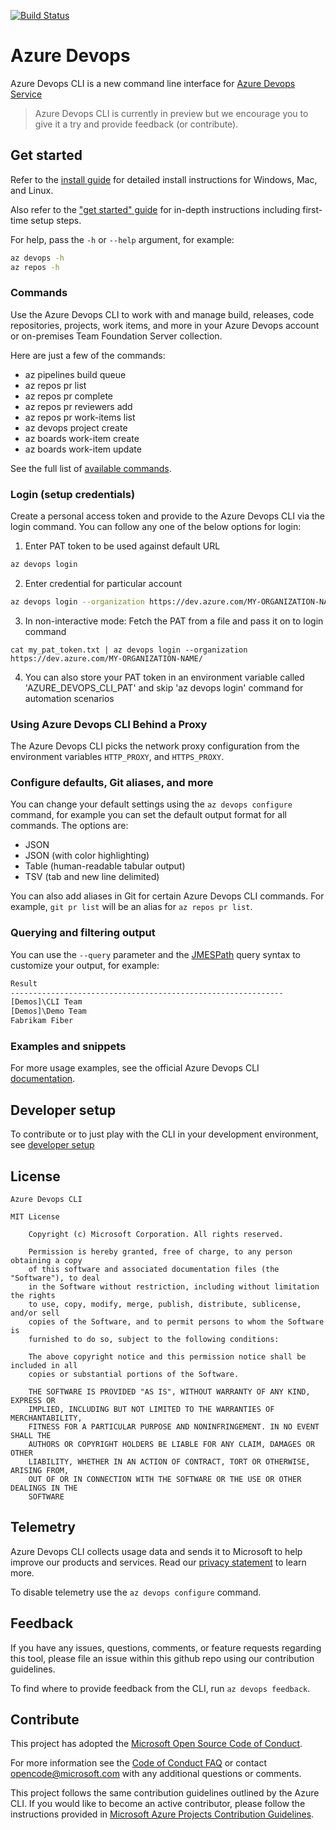 [![Build Status](https://dev.azure.com/AzureDevOpsCliOrg/AzureDevOpsCli/_apis/build/status/Master%20Branch/Azure%20DevOps%20CLI%20-%20Merge%20GitHub?branchName=azuredevopscli-dev)](https://dev.azure.com/AzureDevOpsCliOrg/AzureDevOpsCli/_build/latest?definitionId=25?branchName=azuredevopscli-dev)

# Azure Devops

Azure Devops CLI is a new command line interface for [Azure Devops Service](https://azure.microsoft.com/en-in/services/devops/) 

> Azure Devops CLI is currently in preview but we encourage you to give it a try and provide feedback (or contribute). 

## Get started

Refer to the [install guide](https://aka.ms/azure-devops-cli-docs-install) for detailed install instructions for Windows, Mac, and Linux.

Also refer to the ["get started" guide](https://aka.ms/azure-devops-cli-docs-getstarted) for in-depth instructions including first-time setup steps.

For help, pass the `-h` or `--help` argument, for example:

```bash
az devops -h
az repos -h
```

### Commands

Use the Azure Devops CLI to work with and manage build, releases, code repositories, projects, work items, and more in your Azure Devops account or on-premises Team Foundation Server collection.

Here are just a few of the commands:

* az pipelines build queue
* az repos pr list
* az repos pr complete
* az repos pr reviewers add
* az repos pr work-items list
* az devops project create
* az boards work-item create
* az boards work-item update

See the full list of [available commands](https://aka.ms/azure-devops-cli-commands).

### Login (setup credentials)

Create a personal access token and provide to the Azure Devops CLI via the login command. You can follow any one of the below options for login:

1. Enter PAT token to be used against default URL
```bash
az devops login
```

2. Enter credential for particular account
```bash
az devops login --organization https://dev.azure.com/MY-ORGANIZATION-NAME/
```

3. In non-interactive mode: Fetch the PAT from a file and pass it on to login command
```
cat my_pat_token.txt | az devops login --organization https://dev.azure.com/MY-ORGANIZATION-NAME/
```

4. You can also store your PAT token in an environment variable called 'AZURE_DEVOPS_CLI_PAT' and skip 'az devops login' command for automation scenarios

### Using Azure Devops CLI Behind a Proxy

The Azure Devops CLI picks the network proxy configuration from the environment variables `HTTP_PROXY`, and `HTTPS_PROXY`. 

### Configure defaults, Git aliases, and more

You can change your default settings using the `az devops configure` command, for example you can set the default output format for all commands. The options are:

* JSON
* JSON (with color highlighting)
* Table (human-readable tabular output)
* TSV (tab and new line delimited)

You can also add aliases in Git for certain Azure Devops CLI commands. For example, `git pr list` will be an alias for `az repos pr list`.

### Querying and filtering output

You can use the `--query` parameter and the [JMESPath](http://jmespath.org/) query syntax to customize your output, for example:

```bash
Result
-------------------------------------------------------------
[Demos]\CLI Team
[Demos]\Demo Team
Fabrikam Fiber
```

### Examples and snippets

For more usage examples, see the official Azure Devops CLI [documentation](https://aka.ms/azure-devops-cli-docs-overview).

## Developer setup

To contribute or to just play with the CLI in your development environment, see [developer setup](./doc/dev_setup.md) 

## License

```
Azure Devops CLI

MIT License

    Copyright (c) Microsoft Corporation. All rights reserved.

    Permission is hereby granted, free of charge, to any person obtaining a copy
    of this software and associated documentation files (the "Software"), to deal
    in the Software without restriction, including without limitation the rights
    to use, copy, modify, merge, publish, distribute, sublicense, and/or sell
    copies of the Software, and to permit persons to whom the Software is
    furnished to do so, subject to the following conditions:

    The above copyright notice and this permission notice shall be included in all
    copies or substantial portions of the Software.

    THE SOFTWARE IS PROVIDED "AS IS", WITHOUT WARRANTY OF ANY KIND, EXPRESS OR
    IMPLIED, INCLUDING BUT NOT LIMITED TO THE WARRANTIES OF MERCHANTABILITY,
    FITNESS FOR A PARTICULAR PURPOSE AND NONINFRINGEMENT. IN NO EVENT SHALL THE
    AUTHORS OR COPYRIGHT HOLDERS BE LIABLE FOR ANY CLAIM, DAMAGES OR OTHER
    LIABILITY, WHETHER IN AN ACTION OF CONTRACT, TORT OR OTHERWISE, ARISING FROM,
    OUT OF OR IN CONNECTION WITH THE SOFTWARE OR THE USE OR OTHER DEALINGS IN THE
    SOFTWARE
```

## Telemetry

Azure Devops CLI collects usage data and sends it to Microsoft to help improve our products and services. Read our [privacy statement](https://privacy.microsoft.com/en-us/privacystatement) to learn more. 

To disable telemetry use the `az devops configure` command.

## Feedback

If you have any issues, questions, comments, or feature requests regarding this tool, please file an issue within this github repo using our contribution guidelines. 

To find where to provide feedback from the CLI, run `az devops feedback`.

## Contribute

This project has adopted the [Microsoft Open Source Code of Conduct](https://opensource.microsoft.com/codeofconduct/).

For more information see the [Code of Conduct FAQ](https://opensource.microsoft.com/codeofconduct/faq/) or contact [opencode@microsoft.com](mailto:opencode@microsoft.com) with any additional questions or comments.

This project follows the same contribution guidelines outlined by the Azure CLI. If you would like to become an active contributor, please follow the instructions provided in [Microsoft Azure Projects Contribution Guidelines](http://azure.github.io/guidelines.html).
